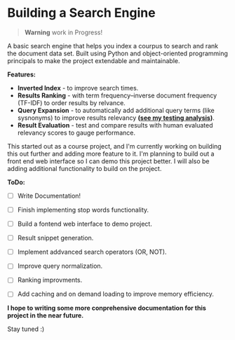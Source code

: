 # Building a Search Engine

> **Warning** work in Progress!

A basic search engine that helps you index a courpus to search and rank the document data set. Built using Python and object-oriented programming principals to make the project extendable and maintainable.

**Features:**
- **Inverted Index** - to improve search times.
- **Results Ranking** - with term frequency–inverse document frequency (TF-IDF) to order results by relvance.
- **Query Expansion** - to automatically add additional query terms (like sysnonyms) to improve results relevancy **([see my testing analysis](https://docs.google.com/document/d/1N2MKWVXAzkRehzV31ugEjfnJod2w0K8gdfzscSBIvFY/edit?usp=sharing))**.
- **Result Evaluation** - test and compare results with human evaluated relevancy scores to gauge performance.

This started out as a course project, and I'm currently working on building this out further and adding more feature to it.
I'm planning to build out a front end web interface so I can demo this project better. I will also be adding additional 
functionality to build on the project. 

**ToDo:**
- [ ] Write Documentation!
- [ ] Finish implementing stop words functionality.
- [ ] Build a fontend web interface to demo project.
- [ ] Result snippet generation.
- [ ] Implement addvanced search operators (OR, NOT).
- [ ] Improve query normalization.
- [ ] Ranking improvments.
- [ ] Add caching and on demand loading to improve memory efficiency.


**I hope to writing some more conprehensive documentation for this project in the near future.**

Stay tuned :)
